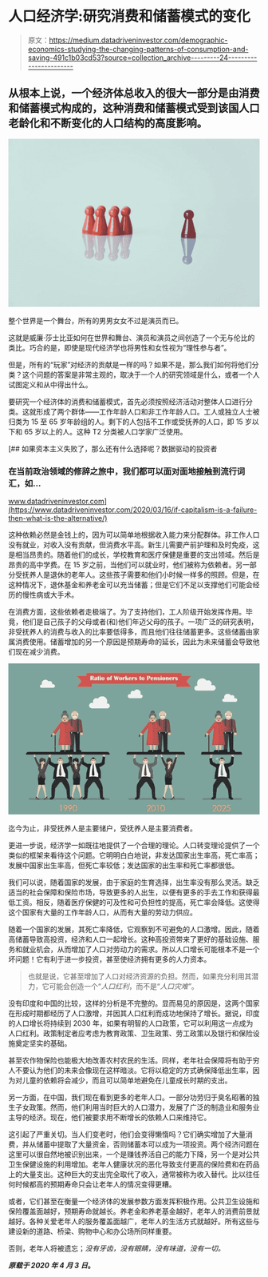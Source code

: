 # 人口经济学:研究消费和储蓄模式的变化

> 原文：<https://medium.datadriveninvestor.com/demographic-economics-studying-the-changing-patterns-of-consumption-and-saving-491c1b03cd53?source=collection_archive---------24----------------------->

## 从根本上说，一个经济体总收入的很大一部分是由消费和储蓄模式构成的，这种消费和储蓄模式受到该国人口老龄化和不断变化的人口结构的高度影响。

![](img/fd35e61119f9faae52276575734474ad.png)

整个世界是一个舞台，所有的男男女女不过是演员而已。

这就是威廉·莎士比亚如何在世界和舞台、演员和演员之间创造了一个无与伦比的类比。巧合的是，即使是现代经济学也将男性和女性视为“理性参与者”。

但是，所有的“玩家”对经济的贡献是一样的吗？如果不是，那么我们如何将他们分类？这个问题的答案是非常主观的，取决于一个人的研究领域是什么，或者一个人试图定义和从中得出什么。

要研究一个经济体的消费和储蓄模式，首先必须按照经济活动对整体人口进行分类。这就形成了两个群体——工作年龄人口和非工作年龄人口。工人或独立人士被归类为 15 至 65 岁年龄组的人。剩下的人包括不工作或受抚养的人口，即 15 岁以下和 65 岁以上的人。这种 T2 分类被人口学家广泛使用。

[](https://www.datadriveninvestor.com/2020/03/16/if-capitalism-is-a-failure-then-what-is-the-alternative/) [## 如果资本主义失败了，那么还有什么选择呢？数据驱动的投资者

### 在当前政治领域的修辞之旅中，我们都可以面对面地接触到流行词汇，如…

www.datadriveninvestor.com](https://www.datadriveninvestor.com/2020/03/16/if-capitalism-is-a-failure-then-what-is-the-alternative/) 

这种依赖必然是金钱上的，因为可以简单地根据收入能力来分配群体。非工作人口没有就业，对收入没有贡献，但消费水平高。新生儿需要产前护理和及时免疫，这是相当昂贵的。随着他们的成长，学校教育和医疗保健是重要的支出领域。然后是昂贵的高中学费。在 15 岁之前，当他们可以就业时，他们被称为依赖者。另一部分受抚养人是退休的老年人。这些孩子需要和他们小时候一样多的照顾。但是，在这种情况下，退休基金和养老金可以充当储蓄；但是它们不足以支撑他们可能会经历的慢性病或大手术。

在消费方面，这些依赖者走极端了。为了支持他们，工人阶级开始发挥作用。毕竟，他们是自己孩子的父母或者(和)他们年迈父母的孩子。一项广泛的研究表明，非受抚养人的消费与收入的比率要低得多，而且他们往往储蓄更多。这些储蓄由家属消费使用。储蓄增加的另一个原因是预期寿命的延长，因此为未来储蓄会导致他们现在减少消费。

![](img/c90df7a4901bb314d532682934f81509.png)

迄今为止，非受抚养人是主要储户，受抚养人是主要消费者。

更进一步说，经济学一如既往地提供了一个合理的理论。人口转变理论提供了一个类似的框架来看待这个问题。它明明白白地说，非发达国家出生率高，死亡率高；发展中国家出生率高，但死亡率较低；发达国家的出生率和死亡率都很低。

我们可以说，随着国家的发展，由于家庭的生育选择，出生率没有那么灵活。缺乏适当的社会保障和保险市场，导致更多的人出生，以便有更多的手去工作和获得最低工资。相反，随着医疗保健的可及性和可负担性的提高，死亡率会降低。这使得这个国家有大量的工作年龄人口，从而有大量的劳动力供应。

随着一个国家的发展，其死亡率降低，它观察到不可避免的人口激增。因此，随着高储蓄导致高投资，经济和人口一起增长。这种高投资带来了更好的基础设施、服务和就业机会，从而增加了人口对劳动力的需求。所以人口增长可能根本不是一个坏问题！它有利于进一步投资，甚至使经济拥有更多的人力资本。

> 也就是说，它甚至增加了人口对经济资源的负担。然而，如果充分利用其潜力，它可能会创造一个“*人口红利*，而不是“*人口灾难”*。

没有印度和中国的比较，这样的分析是不完整的。显而易见的原因是，这两个国家在形成时期都经历了人口激增，并因其人口红利而成功地保持了增长。据说，印度的人口增长将持续到 2030 年，如果有明智的人口政策，它可以利用这一点成为人口红利。政策制定者应考虑为教育政策、卫生政策、劳工政策以及银行和保险设施奠定坚实的基础。

甚至农作物保险也能极大地改善农村农民的生活。同样，老年社会保障将有助于穷人不要认为他们的未来会像现在这样暗淡。它将以稳定的方式确保降低出生率，因为对儿童的依赖将会减少，而且可以简单地避免在儿童成长时期的支出。

另一方面，在中国，我们现在看到更多的老年人口。一部分功劳归于臭名昭著的独生子女政策。然而，他们利用当时巨大的人口潜力，发展了广泛的制造业和服务业主导的经济。现在，他们被要求用不断增长的依赖人口来维持它。

这引起了严重关切。当人们变老时，他们会变得懒惰吗？它们确实增加了大量消费，并从储蓄中提取了大量资金，否则储蓄本可以成为一项投资。两个经济问题在这里可以很自然地被识别出来，一个是赚钱养活自己的能力下降，另一个是对公共卫生保健设施的利用增加。老年人健康状况的恶化导致支付更高的保险费和在药品上的大量支出。这种巨大的支出完全取代了收入，通常被称为收入替代。比以往任何时候都高的预期寿命只会让老年人的情况变得更糟。

或者，它们甚至在衡量一个经济体的发展参数方面发挥积极作用。公共卫生设施和保险覆盖面越好，预期寿命就越长。养老金和养老基金越好，老年人的消费前景就越好。各种关爱老年人的服务覆盖面越广，老年人的生活方式就越好。所有这些与建设新的道路、桥梁、购物中心和办公场所同样重要。

否则，老年人将被遗忘；*没有牙齿，没有眼睛，没有味道，没有一切。*

***原载于 2020 年 4 月 3 日***[](https://www.datadriveninvestor.com/2020/04/03/demographic-economics-studying-the-changing-patterns-of-consumption-and-saving/)****。****